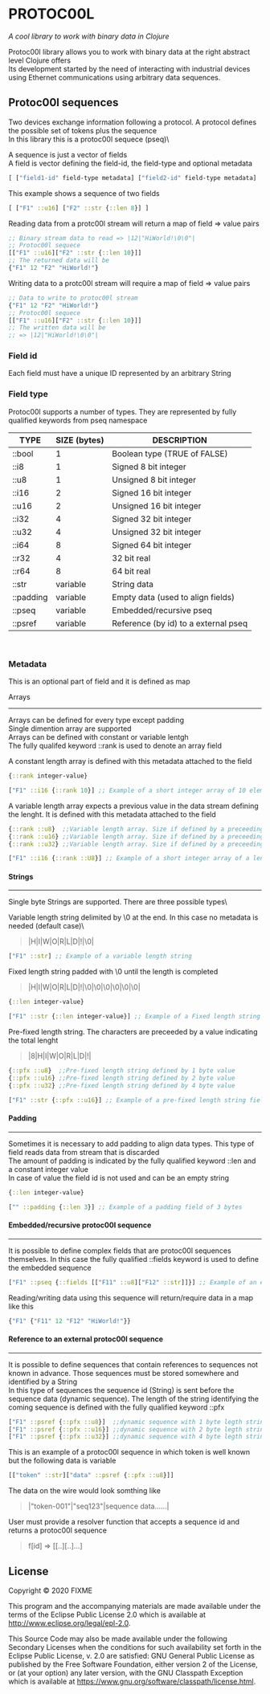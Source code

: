 # PROTOC00L

_A cool library to work with binary data in Clojure_

Protoc00l library allows you to work with binary data at the right abstract level Clojure offers\
Its development started by the need of interacting with industrial devices using Ethernet communications using arbitrary data sequences.

## Protoc00l sequences

Two devices exchange information following a protocol. A protocol defines the possible set of tokens plus the sequence\
In this library this is a protoc00l sequece (pseq)\

A sequence is just a vector of fields\
A field is vector defining the field-id, the field-type and optional metadata

```clj
[ ["field1-id" field-type metadata] ["field2-id" field-type metadata] ...]
```

This example shows a sequence of two fields

```clj
[ ["F1" ::u16] ["F2" ::str {::len 8}] ]
```

Reading data from a protc00l stream will return a map of field => value pairs

```clj
;; Binary stream data to read => |12|"HiWorld!\0\0"|
;; Protoc00l sequece
[["F1" ::u16]["F2" ::str {::len 10}]]
;; The returned data will be
{"F1" 12 "F2" "HiWorld!"}
```
Writing data to a protc00l stream will require a map of field => value pairs

```clj
;; Data to write to protoc00l stream
{"F1" 12 "F2" "HiWorld!"}
;; Protoc00l sequece
[["F1" ::u16]["F2" ::str {::len 10}]]
;; The written data will be
;; => |12|"HiWorld!\0\0"|
```




### Field id

Each field must have a unique ID represented by an arbitrary String

### Field type

Protoc00l supports a number of types. They are represented by fully qualified keywords from pseq namespace

|TYPE     |SIZE (bytes)|DESCRIPTION                              |
|---------|------------|-----------------------------------------|
|::bool   |1           |Boolean type (TRUE of FALSE)             |
|::i8     |1           |Signed 8 bit integer                     |
|::u8     |1           |Unsigned 8 bit integer                   |
|::i16    |2           |Signed 16 bit integer                    |
|::u16    |2           |Unsigned 16 bit integer                  |
|::i32    |4           |Signed 32 bit integer                    |
|::u32    |4           |Unsigned 32 bit integer                  |
|::i64    |8           |Signed 64 bit integer                    |
|::r32    |4           |32 bit real                              |
|::r64    |8           |64 bit real                              |
|::str    |variable    |String data                              |
|::padding|variable    |Empty data (used to align fields)        |
|::pseq   |variable    |Embedded/recursive pseq                  |
|::psref  |variable    |Reference (by id) to a external pseq     |

&nbsp;

### Metadata

This is an optional part of field and it is defined as map

Arrays

------
Arrays can be defined for every type except padding\
Single dimention array are supported\
Arrays can be defined with constant or variable lentgh\
The fully qualifed keyword ::rank is used to denote an array field


A constant length array is defined with this metadata attached to the field 

```clj
{::rank integer-value}
```

```clj
["F1" ::i16 {::rank 10}] ;; Example of a short integer array of 10 elements
```

A variable length array expects a previous value in the data stream defining the lenght. It is defined with this metadata attached to the field

```clj
{::rank ::u8}  ;;Variable length array. Size if defined by a preceeding 1 byte value
{::rank ::u16} ;;Variable length array. Size if defined by a preceeding 2 byte value
{::rank ::u32} ;;Variable length array. Size if defined by a preceeding 4 byte value
```

```clj
["F1" ::i16 {::rank ::U8}] ;; Example of a short integer array of a length defined by a 1 byte preceeding value
```


#### Strings

----
Single byte Strings are supported. There are three possible types\


Variable length string delimited by \0 at the end. In this case no metadata is needed (default case)\

> |H|I|W|O|R|L|D|!|\0|

```clj
["F1" ::str] ;; Example of a variable length string
```

Fixed length string padded with \0 until the length is completed

> |H|I|W|O|R|L|D|!|\0|\0|\0|\0|\0|\0|

```clj
{::len integer-value}
```

```clj
["F1" ::str {::len integer-value}] ;; Example of a Fixed length string field
```

Pre-fixed length string. The characters are preceeded by a value indicating the total lenght

> |8|H|I|W|O|R|L|D|!|

```clj
{::pfx ::u8}  ;;Pre-fixed length string defined by 1 byte value
{::pfx ::u16} ;;Pre-fixed length string defined by 2 byte value
{::pfx ::u32} ;;Pre-fixed length string defined by 4 byte value
```
```clj
["F1" ::str {::pfx ::u16}] ;; Example of a pre-fixed length string field
```

#### Padding

----
Sometimes it is necessary to add padding to align data types. This type of field reads data from stream that is discarded\
The amount of padding is indicated by the fully qualified keyword ::len and a constant integer value\
In case of value the field id is not used and can be an empty string

```clj
{::len integer-value}
```

```clj
["" ::padding {::len 3}] ;; Example of a padding field of 3 bytes
```

#### Embedded/recursive protoc00l sequence

----
It is possible to define complex fields that are protoc00l sequences themselves. In this case the fully qualified ::fields keyword is used to define the embedded sequence

```clj
["F1" ::pseq {::fields [["F11" ::u8]["F12" ::str]]}] ;; Example of an embedded protoc00l sequence in a field
```

Reading/writing data using this sequence will return/require data in a map like this

```clj
{"F1" {"F11" 12 "F12" "HiWorld!"}}
```

#### Reference to an external protoc00l sequence

----
It is possible to define sequences that contain references to sequences not known in advance. Those sequences must be stored somewhere and identified by a String\
In this type of sequences the sequence id (String) is sent before the sequence data (dynamic sequence). The length of the string identifying the coming sequence is defined with the fully qualified keyword ::pfx

```clj
["F1" ::psref {::pfx ::u8}]  ;;dynamic sequence with 1 byte legth string id
["F1" ::psref {::pfx ::u16}] ;;dynamic sequence with 2 byte legth string id
["F1" ::psref {::pfx ::u32}] ;;dynamic sequence with 4 byte legth string id
```

This is an example of a protoc00l sequence in which token is well known but the following data is variable

```clj
[["token" ::str]["data" ::psref {::pfx ::u8}]]
```

The data on the wire would look somthing like

> |"token-001"|"seq123"|sequence data......|

User must provide a resolver function that accepts a sequence id and returns a protoc00l sequence

> f[id] => [[..][..]...]



## License

Copyright © 2020 FIXME

This program and the accompanying materials are made available under the
terms of the Eclipse Public License 2.0 which is available at
http://www.eclipse.org/legal/epl-2.0.

This Source Code may also be made available under the following Secondary
Licenses when the conditions for such availability set forth in the Eclipse
Public License, v. 2.0 are satisfied: GNU General Public License as published by
the Free Software Foundation, either version 2 of the License, or (at your
option) any later version, with the GNU Classpath Exception which is available
at https://www.gnu.org/software/classpath/license.html.
